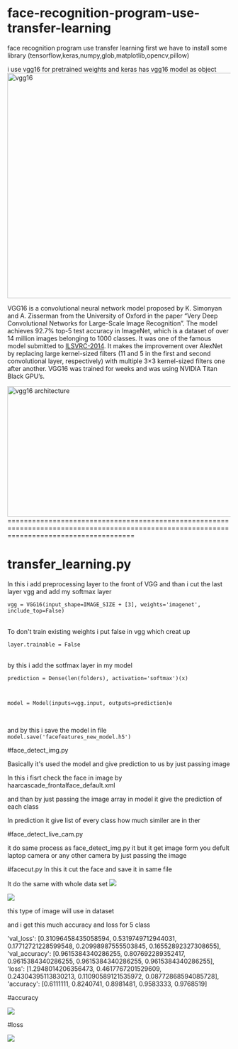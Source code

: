 # face-recognition-program-use-transfer-learning
face recognition program use transfer learning 
first we have to install some library (tensorflow,keras,numpy,glob,matplotlib,opencv,pillow)


i use vgg16 for pretrained weights and keras has vgg16 model as object
<img width="900" height="507" src="https://neurohive.io/wp-content/uploads/2018/11/vgg16-1-e1542731207177.png" class="attachment-full size-full wp-post-image" alt="vgg16">
<p>VGG16 is a convolutional neural network model proposed by K. Simonyan and A. Zisserman from the University of Oxford in the paper “Very Deep Convolutional Networks for Large-Scale Image Recognition”.<a id="bib" href="https://arxiv.org/abs/1409.1556" rel="noopener nofollow external" data-wpel-link="external" target="_blank"></a> The model achieves 92.7% top-5 test accuracy in ImageNet,<a id="bib" href="http://image-net.org/" rel="noopener nofollow external" data-wpel-link="external" target="_blank"></a> which is a dataset of over 14 million images belonging to 1000 classes. It was one of the famous model submitted to <a href="http://www.image-net.org/challenges/LSVRC/2014/results" data-wpel-link="external" target="_blank" rel="nofollow external noopener">ILSVRC-2014</a>. It makes the improvement over AlexNet by replacing large kernel-sized filters (11 and 5 in the first and second convolutional layer, respectively) with multiple 3×3 kernel-sized filters one after another. VGG16 was trained for weeks and was using NVIDIA Titan Black GPU’s.</p>
<img class="aligncenter size-full wp-image-5385" src="https://neurohive.io/wp-content/uploads/2018/11/vgg16.png" alt="vgg16 architecture " width="1200" height="294">
===========================================================================================================================================

# transfer_learning.py

In this i add preprocessing layer to the front of VGG  and than i cut the last layer vgg and add my softmax layer 


<code>vgg = VGG16(input_shape=IMAGE_SIZE + [3], weights='imagenet', include_top=False) </code>
  
    
  <br>
To don't train existing weights i put false in vgg which creat up


<code>layer.trainable = False</code>
  
  <br>
by this i add the sotfmax layer in my model
  
  
<code>prediction = Dense(len(folders), activation='softmax')(x)
  
model = Model(inputs=vgg.input, outputs=prediction)e</code>

  
  <br>
  
  and by this i save the model in file
  <code>model.save('facefeatures_new_model.h5')</code>
  
  
 #face_detect_img.py
  
  Basically it's used the model and give prediction to us by just passing image
  
  In this i fisrt check the face in image by haarcascade_frontalface_default.xml
  
  and than by just  passing the image array in model it give the prediction of each class 
  
 In prediction it give list of every class how much similer are in ther 
 
 
#face_detect_live_cam.py
 
 it do same process as face_detect_img.py it but it get image form you defult laptop camera or any other camera by just passing the  image
 
 
 
#facecut.py
In this it cut the face and save it in same file  

It do the same with whole data set
<img src="exampleimg/fullimage.jpg" >


<img src="exampleimg/cutimage.jpg" >

this type of image will use in dataset 


and i get this much accuracy and loss for 5 class

'val_loss': [0.31096458435058594, 0.5319749712944031, 0.17712721228599548, 0.20998987555503845, 0.16552892327308655],
'val_accuracy': [0.9615384340286255, 0.807692289352417, 0.9615384340286255, 0.9615384340286255, 0.9615384340286255],
'loss': [1.2948014206356473, 0.4617767201529609, 0.24304395113830213, 0.11090589121535972, 0.08772868594085728],
'accuracy': [0.6111111, 0.8240741, 0.8981481, 0.9583333, 0.9768519]


#accuracy

<img src="exampleimg/accimage.png" >

#loss

<img src="exampleimg/lossimage.png" >


